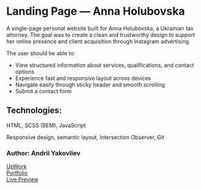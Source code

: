 # Landing Page — Anna Holubovska

A single-page personal website built for Anna Holubovska, a Ukrainian tax attorney. The goal was to create a clean and trustworthy design to support her online presence and client acquisition through Instagram advertising.

The user should be able to:

- View structured information about services, qualifications, and contact options
- Experience fast and responsive layout across devices
- Navigate easily through sticky header and smooth scrolling
- Submit a contact form

## Technologies:

HTML, SCSS (BEM), JavaScript

Responsive design, semantic layout, Intersection Observer, Git

### Author: Andrii Yakovliev  
[UpWork](https://www.upwork.com/freelancers/~01a75a9a5d09ef15a6)  
[Portfolio](https://andreiyakovliev.github.io/portfolio)  
[Live Preview](https://andreiyakovliev.github.io/landing-page-anna-golubovska)

